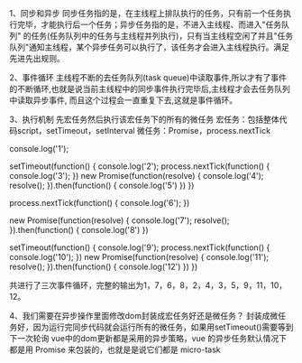 1、同步和异步
  同步任务指的是，在主线程上排队执行的任务，只有前一个任务执行完毕，才能执行后一个任务；异步任务指的是，不进入主线程、而进入"任务队列"
  的任务(任务队列中的任务与主线程并列执行)，只有当主线程空闲了并且"任务队列"通知主线程，某个异步任务可以执行了，该任务才会进入主线程执行。满足先进先出规则。

2、事件循环
  主线程不断的去任务队列(task queue)中读取事件,所以才有了事件的不断循环,也就是说当前主线程中的同步事件执行完毕后,主线程才会去任务队列中读取异步事件,
  而且这个过程会一直重复下去,这就是事件循环。

3、执行机制
  先宏任务然后执行该宏任务下的所有的微任务
  宏任务：包括整体代码script，setTimeout，setInterval
  微任务：Promise，process.nextTick

  console.log('1');

  setTimeout(function() {
      console.log('2');
      process.nextTick(function() {
          console.log('3');
      })
      new Promise(function(resolve) {
          console.log('4');
          resolve();
      }).then(function() {
          console.log('5')
      })
  })

  process.nextTick(function() {
      console.log('6');
  })
 
  new Promise(function(resolve) {
      console.log('7');
      resolve();
  }).then(function() {
      console.log('8')
  })

  setTimeout(function() {
      console.log('9');
      process.nextTick(function() {
          console.log('10');
      })
      new Promise(function(resolve) {
          console.log('11');
          resolve();
      }).then(function() {
          console.log('12')
      })
  })
  
  共进行了三次事件循环，完整的输出为1，7，6，8，2，4，3，5，9，11，10，12。

4、我们需要在异步操作里面修改dom封装成宏任务好还是微任务？
  封装成微任务好，因为运行完同步代码就会运行所有的微任务，如果用setTimeout()需要等到下一次轮询
  vue中的dom更新都是采用的异步策略，vue 的异步任务默认情况下都是用 Promise 来包装的，也就是是说它们都是 micro-task
